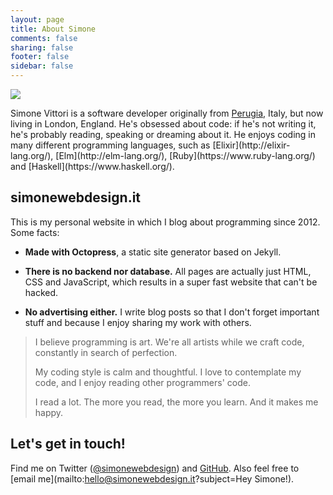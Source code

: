 ```yaml
---
layout: page
title: About Simone
comments: false
sharing: false
footer: false
sidebar: false
---
```


<div class="about-intro clearfix">
  <img class="avatar" src="/images/simonewebdesign.png" />
  <p>
    Simone Vittori is a software developer originally from <a rel="external nofollow" href="https://en.wikipedia.org/wiki/Perugia">Perugia</a>, Italy, but now living in London, England. He's obsessed about code: if he's not writing it, he's probably reading, speaking or dreaming about it. He enjoys coding in many different programming languages, such as [Elixir](http://elixir-lang.org/), [Elm](http://elm-lang.org/), [Ruby](https://www.ruby-lang.org/) and [Haskell](https://www.haskell.org/).
  </p>
</div>

## simonewebdesign.it

This is my personal website in which I blog about programming since 2012. Some facts:

- **Made with Octopress**, a static site generator based on Jekyll.

- **There is no backend nor database.** All pages are actually just HTML, CSS and JavaScript, which results in a super fast website that can't be hacked.

- **No advertising either.**
I write blog posts so that I don't forget important stuff and because I enjoy sharing my work with others.


<blockquote>
<p>I believe programming is art. We're all artists while we craft code, constantly in search of perfection.</p>

<p>My coding style is calm and thoughtful. I love to contemplate my code, and I enjoy reading other programmers' code.</p>

<p>I read a lot. The more you read, the more you learn. And it makes me happy.</p>
</blockquote>


## Let's get in touch!

Find me on Twitter (<a href="https://twitter.com/simonewebdesign" title="simonewebdesign on Twitter" rel="nofollow">@simonewebdesign</a>) and [GitHub](https://github.com/simonewebdesign). Also feel free to [email me](mailto:hello@simonewebdesign.it?subject=Hey Simone!).
